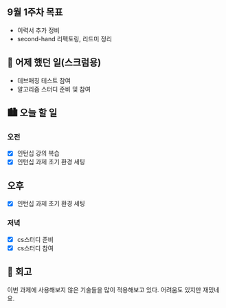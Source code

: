 ## 9월 1주차 목표

- 이력서 추가 정비
- second-hand 리펙토링, 리드미 정리

## 🌃 어제 했던 일(스크럼용)

- 데브매칭 테스트 참여
- 알고리즘 스터디 준비 및 참여

## 🏙️ 오늘 할 일

### 오전

- [x] 인턴십 강의 복습
- [x] 인턴십 과제 초기 환경 세팅

## 오후

- [x] 인턴십 과제 초기 환경 세팅

### 저녁

- [x] cs스터디 준비
- [x] cs스터디 참여

## 🌆 회고

이번 과제에 사용해보지 않은 기술들을 많이 적용해보고 있다. 어려움도 있지만 재밌네요.
